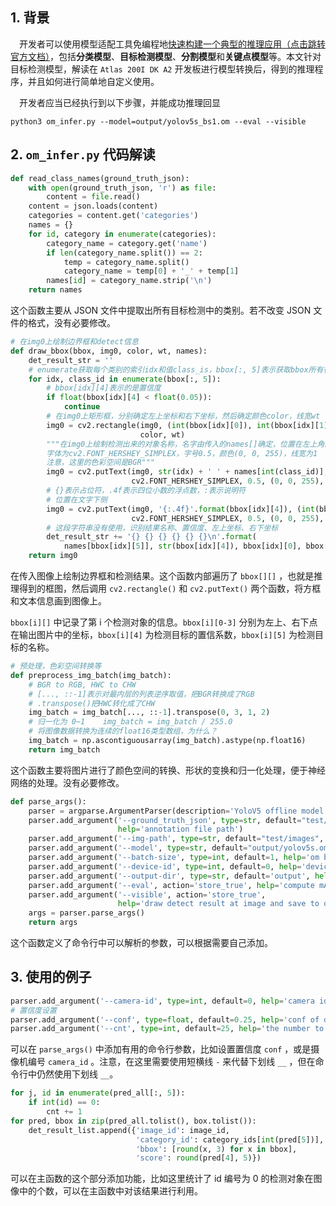 ## 1. 背景

&emsp;开发者可以使用模型适配工具免编程地[快速构建一个典型的推理应用（点击跳转官方文档）](https://www.hiascend.com/document/detail/zh/Atlas200IDKA2DeveloperKit/23.0.RC1/Getting%20Started%20with%20Application%20Development/iaqd/iaqd_0001.html)，包括**分类模型**、**目标检测模型**、**分割模型**和**关键点模型**等。本文针对目标检测模型，解读在 `Atlas 200I DK A2` 开发板进行模型转换后，得到的推理程序，并且如何进行简单地自定义使用。

&emsp;开发者应当已经执行到以下步骤，并能成功推理回显
```
python3 om_infer.py --model=output/yolov5s_bs1.om --eval --visible
```

## 2. `om_infer.py` 代码解读

```python
def read_class_names(ground_truth_json):  
    with open(ground_truth_json, 'r') as file:  
        content = file.read()  
    content = json.loads(content)  
    categories = content.get('categories')  
    names = {}  
    for id, category in enumerate(categories):  
        category_name = category.get('name')  
        if len(category_name.split()) == 2:  
            temp = category_name.split()  
            category_name = temp[0] + '_' + temp[1]  
        names[id] = category_name.strip('\n')  
    return names
```

这个函数主要从 JSON 文件中提取出所有目标检测中的类别。若不改变 JSON 文件的格式，没有必要修改。

```python
# 在img0上绘制边界框和detect信息  
def draw_bbox(bbox, img0, color, wt, names):  
    det_result_str = ''  
    # enumerate获取每个类别的索引idx和值class_is，bbox[:, 5]表示获取bbox所有行的第六列  
    for idx, class_id in enumerate(bbox[:, 5]):  
        # bbox[idx][4]表示的是置信度  
        if float(bbox[idx][4] < float(0.05)):  
            continue  
        # 在img0上矩形框，分别确定左上坐标和右下坐标，然后确定颜色color，线宽wt  
        img0 = cv2.rectangle(img0, (int(bbox[idx][0]), int(bbox[idx][1])), (int(bbox[idx][2]), int(bbox[idx][3])),  
                             color, wt)  
        """在img0上绘制检测出来的对象名称，名字由传入的names[]确定，位置在左上角的点稍下移的位置  
        字体为cv2.FONT_HERSHEY_SIMPLEX，字号0.5，颜色(0, 0, 255)，线宽为1  
        注意，这里的色彩空间是BGR"""  
        img0 = cv2.putText(img0, str(idx) + ' ' + names[int(class_id)], (int(bbox[idx][0]), int(bbox[idx][1] + 16)),  
                           cv2.FONT_HERSHEY_SIMPLEX, 0.5, (0, 0, 255), 1)  
        # {}表示占位符，.4f表示四位小数的浮点数，:表示说明符  
        # 位置在文字下侧  
        img0 = cv2.putText(img0, '{:.4f}'.format(bbox[idx][4]), (int(bbox[idx][0]), int(bbox[idx][1] + 32)),  
                           cv2.FONT_HERSHEY_SIMPLEX, 0.5, (0, 0, 255), 1)  
        # 这段字符串没有使用，识别结果名称、置信度、左上坐标、右下坐标  
        det_result_str += '{} {} {} {} {} {}\n'.format(  
            names[bbox[idx][5]], str(bbox[idx][4]), bbox[idx][0], bbox[idx][1], bbox[idx][2], bbox[idx][3])  
    return img0
```

在传入图像上绘制边界框和检测结果。这个函数内部遍历了 `bbox[][]` ，也就是推理得到的框图，然后调用 `cv2.rectangle()` 和 `cv2.putText()` 两个函数，将方框和文本信息画到图像上。

`bbox[i][]` 中记录了第 i 个检测对象的信息。`bbox[i][0-3]` 分别为左上、右下点在输出图片中的坐标，`bbox[i][4]` 为检测目标的置信系数，`bbox[i][5]` 为检测目标的名称。

```python
# 预处理，色彩空间转换等  
def preprocess_img_batch(img_batch):  
    # BGR to RGB, HWC to CHW  
    # [..., ::-1]表示对最内层的列表逆序取值，把BGR转换成了RGB  
    # .transpose()把HWC转化成了CHW  
    img_batch = img_batch[..., ::-1].transpose(0, 3, 1, 2)  
    # 归一化为 0~1    img_batch = img_batch / 255.0  
    # 将图像数据转换为连续的float16类型数组，为什么？  
    img_batch = np.ascontiguousarray(img_batch).astype(np.float16)  
    return img_batch
```

这个函数主要将图片进行了颜色空间的转换、形状的变换和归一化处理，便于神经网络的处理。没有必要修改。

```python
def parse_args():  
    parser = argparse.ArgumentParser(description='YoloV5 offline model inference.')  
    parser.add_argument('--ground_truth_json', type=str, default="test/test.json",  
                        help='annotation file path')  
    parser.add_argument('--img-path', type=str, default="test/images", help='input images dir')  
    parser.add_argument('--model', type=str, default="output/yolov5s.om", help='om model path')  
    parser.add_argument('--batch-size', type=int, default=1, help='om batch size')  
    parser.add_argument('--device-id', type=int, default=0, help='device id')  
    parser.add_argument('--output-dir', type=str, default='output', help='output path')  
    parser.add_argument('--eval', action='store_true', help='compute mAP')  
    parser.add_argument('--visible', action='store_true',  
                        help='draw detect result at image and save to output/img')  
    args = parser.parse_args()  
    return args
```

这个函数定义了命令行中可以解析的参数，可以根据需要自己添加。

## 3. 使用的例子

```python
parser.add_argument('--camera-id', type=int, default=0, help='camera id')  
# 置信度设置  
parser.add_argument('--conf', type=float, default=0.25, help='conf of detector')   
parser.add_argument('--cnt', type=int, default=25, help='the number to trigger the alarm')
```

可以在 `parse_args()` 中添加有用的命令行参数，比如设置置信度 `conf` ，或是摄像机编号 `camera_id` 。注意，在这里需要使用短横线 `-` 来代替下划线 `__` ，但在命令行中仍然使用下划线 `__`。

```python
for j, id in enumerate(pred_all[:, 5]):  
    if int(id) == 0:  
        cnt += 1  
for pred, bbox in zip(pred_all.tolist(), box.tolist()):  
    det_result_list.append({'image_id': image_id,  
                            'category_id': category_ids[int(pred[5])],  
                            'bbox': [round(x, 3) for x in bbox],  
                            'score': round(pred[4], 5)})
```

可以在主函数的这个部分添加功能，比如这里统计了 id 编号为 0 的检测对象在图像中的个数，可以在主函数中对该结果进行利用。